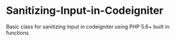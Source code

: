 # Sanitizing-Input-in-Codeigniter
Basic class for sanitizing input in codeigniter using PHP 5.6+ built in functions
